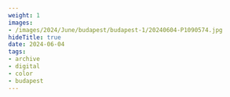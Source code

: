 ```yaml
---
weight: 1
images:
- /images/2024/June/budapest/budapest-1/20240604-P1090574.jpg
hideTitle: true
date: 2024-06-04
tags:
- archive
- digital
- color
- budapest
---
```


